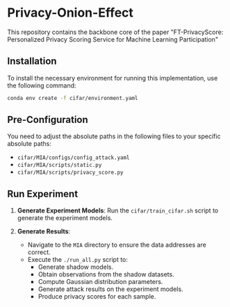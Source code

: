 

# Privacy-Onion-Effect

This repository contains the backbone core of the paper "FT-PrivacyScore: Personalized Privacy Scoring Service for Machine Learning Participation"


## Installation

To install the necessary environment for running this implementation, use the following command:

```bash
conda env create -f cifar/environment.yaml
```

## Pre-Configuration

You need to adjust the absolute paths in the following files to your specific absolute paths:

- `cifar/MIA/configs/config_attack.yaml`
- `cifar/MIA/scripts/static.py`
- `cifar/MIA/scripts/privacy_score.py`

## Run Experiment

1. **Generate Experiment Models**: Run the `cifar/train_cifar.sh` script to generate the experiment models.

2. **Generate Results**:
   - Navigate to the `MIA` directory to ensure the data addresses are correct.
   - Execute the `./run_all.py` script to:
     - Generate shadow models.
     - Obtain observations from the shadow datasets.
     - Compute Gaussian distribution parameters.
     - Generate attack results on the experiment models.
     - Produce privacy scores for each sample.





